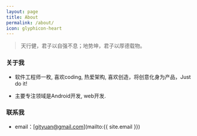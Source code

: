 ```yaml
---
layout: page
title: About
permalink: /about/
icon: glyphicon-heart
---
```


>  天行健，君子以自强不息；地势坤，君子以厚德载物。

### 关于我

* 软件工程师一枚, 喜欢coding, 热爱架构, 喜欢创造，将创意化身为产品，Just do it!

* 主要专注领域是Android开发, web开发.


### 联系我

* email：[gityuan@gmail.com](mailto:{{ site.email }})

